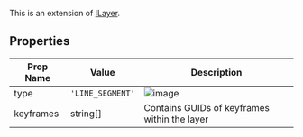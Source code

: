 This is an extension of [ILayer](/Documentation/Interfaces/ILayer.md). 

## Properties

| Prop Name | Value | Description |
| --------------------- | ------ | ------------------- |
| type | `'LINE_SEGMENT'` |  ![image](https://github.com/user-attachments/assets/1e40722a-c19f-470a-b6fa-b54308f08fdd) |
| keyframes | string[] | Contains GUIDs of keyframes within the layer |

